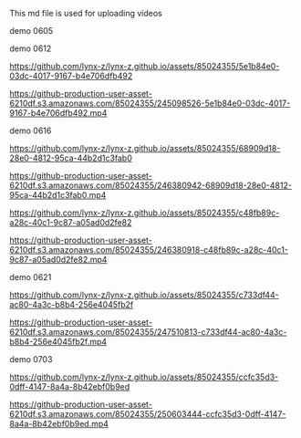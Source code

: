 This md file is used for uploading videos

demo 0605



demo 0612

https://github.com/lynx-z/lynx-z.github.io/assets/85024355/5e1b84e0-03dc-4017-9167-b4e706dfb492

https://github-production-user-asset-6210df.s3.amazonaws.com/85024355/245098526-5e1b84e0-03dc-4017-9167-b4e706dfb492.mp4


demo 0616


https://github.com/lynx-z/lynx-z.github.io/assets/85024355/68909d18-28e0-4812-95ca-44b2d1c3fab0

https://github-production-user-asset-6210df.s3.amazonaws.com/85024355/246380942-68909d18-28e0-4812-95ca-44b2d1c3fab0.mp4

https://github.com/lynx-z/lynx-z.github.io/assets/85024355/c48fb89c-a28c-40c1-9c87-a05ad0d2fe82

https://github-production-user-asset-6210df.s3.amazonaws.com/85024355/246380918-c48fb89c-a28c-40c1-9c87-a05ad0d2fe82.mp4



demo 0621


https://github.com/lynx-z/lynx-z.github.io/assets/85024355/c733df44-ac80-4a3c-b8b4-256e4045fb2f

https://github-production-user-asset-6210df.s3.amazonaws.com/85024355/247510813-c733df44-ac80-4a3c-b8b4-256e4045fb2f.mp4


demo 0703

https://github.com/lynx-z/lynx-z.github.io/assets/85024355/ccfc35d3-0dff-4147-8a4a-8b42ebf0b9ed

https://github-production-user-asset-6210df.s3.amazonaws.com/85024355/250603444-ccfc35d3-0dff-4147-8a4a-8b42ebf0b9ed.mp4






